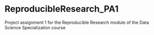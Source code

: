 # ReproducibleResearch_PA1
Project assignment 1 for the Reproducible Research module of the Data Science Specialization course
